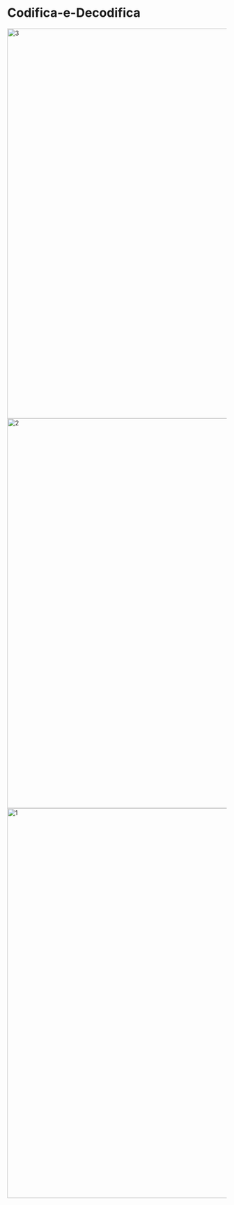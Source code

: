 # Codifica-e-Decodifica

<img width="1512" height="893" alt="3" src="https://github.com/user-attachments/assets/300fcd50-d73b-45e1-8e7b-787f61cdb562" />
<img width="1512" height="893" alt="2" src="https://github.com/user-attachments/assets/0a01c921-eb18-47de-8698-a81e62fcbf57" />
<img width="1512" height="893" alt="1" src="https://github.com/user-attachments/assets/f3cfefda-e415-4ea7-b6e9-a3ccb081d77b" />

